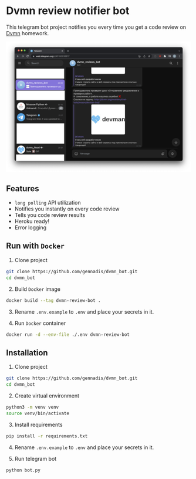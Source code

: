 # Dvmn review notifier bot

This telegram bot project notifies you every time you get a code review on [Dvmn](https://dvmn.org/) homework.

![Screenshot](Screenshot.png)

## Features
- `long polling` API utilization
- Notifies you instantly on every code review
- Tells you code review results
- Heroku ready!
- Error logging

## Run with `Docker`
1. Clone project
```bash
git clone https://github.com/gennadis/dvmn_bot.git
cd dvmn_bot
```

2. Build `Docker` image
```bash
docker build --tag dvmn-review-bot .
```

3. Rename `.env.example` to `.env` and place your secrets in it.  

4. Run `Docker` container
```bash
docker run -d --env-file ./.env dvmn-review-bot
```

## Installation
1. Clone project
```bash
git clone https://github.com/gennadis/dvmn_bot.git
cd dvmn_bot
```

2. Create virtual environment
```bash
python3 -m venv venv
source venv/bin/activate
```

3. Install requirements
```bash
pip install -r requirements.txt
```

4. Rename `.env.example` to `.env` and place your secrets in it.  

5. Run telegram bot
```bash
python bot.py
```
